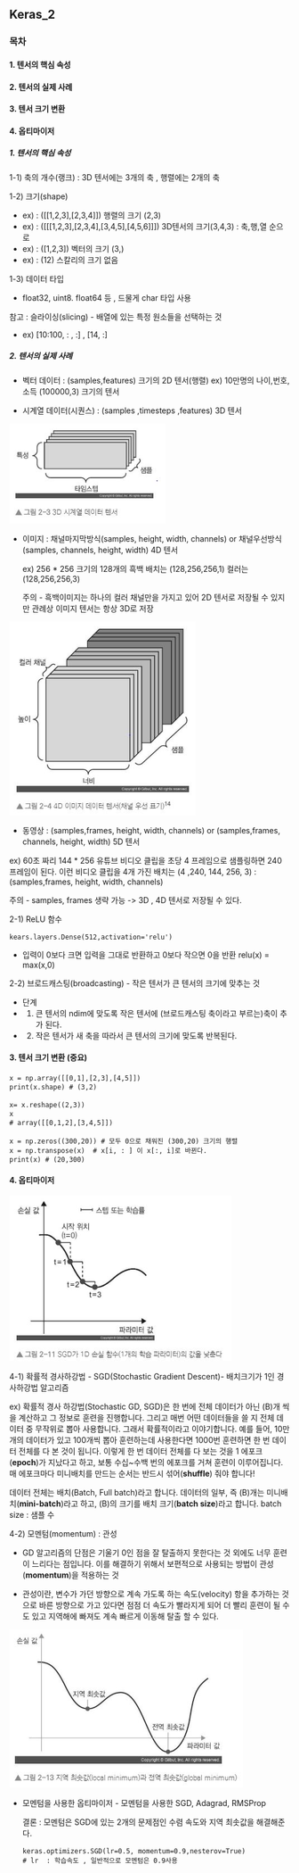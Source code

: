 ## Keras_2

###  목차

#### 1.  텐서의 핵심 속성

#### 2.  텐서의 실제 사례

#### 3. 텐서 크기 변환

#### 4. 옵티마이저



##### 1.  텐서의 핵심 속성

1-1) 축의 개수(랭크) : 3D 텐서에는 3개의 축 , 행렬에는 2개의 축

1-2) 크기(shape) 

- ex) : ([[1,2,3],[2,3,4]]) 행렬의 크기 (2,3)
- ex) : ([[[1,2,3],[2,3,4],[3,4,5],[4,5,6]]]) 3D텐서의 크기(3,4,3) : 축,행,열 순으로
- ex) : ([1,2,3]) 벡터의 크기 (3,)
- ex) : (12) 스칼리의 크기 없음

1-3) 데이터 타입 

- float32, uint8. float64 등 , 드물게 char 타입 사용



참고 : 슬라이싱(slicing) - 배열에 있는 특정 원소들을 선택하는 것

- ex) [10:100, : , :]   , [14, :]



##### 2. 텐서의 실제 사례

- 벡터 데이터 : (samples,features) 크기의 2D 텐서(행렬)  ex) 10만명의 나이,번호,소득 (100000,3) 크기의 텐서 

- 시계열 데이터(시퀀스) : (samples ,timesteps ,features) 3D 텐서

![](.\picture\keras_2\keras_2.1.JPG)



- 이미지 : 채널마지막방식(samples, height, width, channels) or 채널우선방식(samples, channels, height, width) 4D 텐서

  ex) 256 * 256 크기의 128개의 흑백 배치는 (128,256,256,1) 컬러는 (128,256,256,3) 

  주의 - 흑백이미지는 하나의 컬러 채널만을 가지고 있어 2D 텐서로 저장될 수 있지만 관례상 이미지 텐서는 항상 3D로 저장 

![image-20200203174129217](.\picture\keras_2\keras_2.2.JPG)

- 동영상 : (samples,frames, height, width, channels) or (samples,frames, channels, height, width) 5D 텐서

ex) 60초 짜리 144 * 256 유튜브 비디오 클립을 초당 4 프레임으로 샘플링하면 240 프레임이 된다. 이런 비디오 클립을 4개 가진 배치는 (4 ,240, 144, 256, 3) : (samples,frames, height, width, channels)

주의 - samples, frames 생략 가능 -> 3D , 4D 텐서로 저장될 수 있다. 



2-1) ReLU 함수

```
kears.layers.Dense(512,activation='relu')
```

- 입력이 0보다 크면 입력을 그대로 반환하고 0보다 작으면 0을 반환  relu(x) = max(x,0)



2-2) 브로드캐스팅(broadcasting) - 작은 텐서가 큰 텐서의 크기에 맞추는 것

- 단계 
- 1) 큰 텐서의 ndim에 맞도록 작은 텐서에 (브로드캐스팅 축이라고 부르는)축이 추가 된다.
- 2) 작은 텐서가 새 축을 따라서 큰 텐서의 크기에 맞도록 반복된다.



#### 3. 텐서 크기 변환 (중요)

```
x = np.array([[0,1],[2,3],[4,5]])
print(x.shape) # (3,2)

x= x.reshape((2,3))
x
# array([[0,1,2],[3,4,5]])

x = np.zeros((300,20)) # 모두 0으로 채워진 (300,20) 크기의 행렬
x = np.transpose(x)  # x[i, : ] 이 x[:, i]로 바뀐다.
print(x) # (20,300)  
```



#### 4. 옵티마이저



![](.\picture\keras_2\keras_2.3.JPG)

4-1) 확률적 경사하강법 - SGD(Stochastic Gradient Descent)- 배치크기가 1인 경사하강법 알고리즘

ex) 확률적 경사 하강법(Stochastic GD, SGD)은 한 번에 전체 데이터가 아닌 \(B\)개 씩을 계산하고 그 정보로 훈련을 진행합니다. 그리고 매번 어떤 데이터들을 쓸 지 전체 데이터 중 무작위로 뽑아 사용합니다. 그래서 확률적이라고 이야기합니다. 예를 들어, 10만 개의 데이터가 있고 100개씩 뽑아 훈련하는데 사용한다면 1000번 훈련하면 한 번 데이터 전체를 다 본 것이 됩니다. 이렇게 한 번 데이터 전체를 다 보는 것을 1 에포크(**epoch**)가 지났다고 하고, 보통 수십~수백 번의 에포크를 거쳐 훈련이 이루어집니다. 매 에포크마다 미니배치를 만드는 순서는 반드시 섞어(**shuffle**) 줘야 합니다!



데이터 전체는 배치(Batch, Full batch)라고 합니다. 데이터의 일부, 즉 \(B\)개는 미니배치(**mini-batch**)라고 하고, \(B\)의 크기를 배치 크기(**batch size**)라고 합니다.    batch size : 샘플 수 

4-2) 모멘텀(momentum) : 관성

- GD 알고리즘의 단점은 기울기 0인 점을 잘 탈출하지 못한다는 것 외에도 너무 훈련이 느리다는 점입니다. 이를 해결하기 위해서 보편적으로 사용되는 방법이 관성(**momentum**)을 적용하는 것

- 관성이란, 변수가 가던 방향으로 계속 가도록 하는 속도(velocity) 항을 추가하는 것으로 바른 방향으로 가고 있다면 점점 더 속도가 빨라지게 되어 더 빨리 훈련이 될 수도 있고 지역해에 빠져도 계속 빠르게 이동해 탈출 할 수 있다.

![](.\picture\keras_2\keras_2.5.JPG)

- 모멘텀을 사용한 옵티마이저 - 모멘텀을 사용한 SGD, Adagrad, RMSProp

  결론 : 모멘텀은 SGD에 있는 2개의 문제점인 수렴 속도와 지역 최솟값을 해결해준다. 

  ```
  keras.optimizers.SGD(lr=0.5, momentum=0.9,nesterov=True)
  # lr  : 학습속도 , 일반적으로 모멘텀은 0.9사용
  ```

  